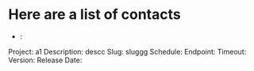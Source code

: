 # Here are a list of contacts
- : 

Project: a1
Description: descc
Slug: sluggg
Schedule: 
Endpoint: 
Timeout: 
Version: 
Release Date: 
